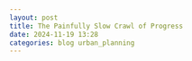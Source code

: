 ```yaml
---
layout: post
title: The Painfully Slow Crawl of Progress
date: 2024-11-19 13:28
categories: blog urban_planning
---
```

